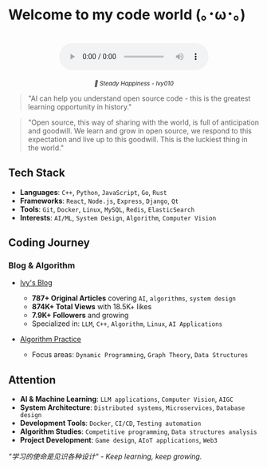 # Welcome to my code world (｡･ω･｡)

<div align="center">
  <audio controls preload="metadata" style="width: 300px; margin: 20px 0;">
    <source src="src/Steady happiness.mp3" type="audio/mpeg">
    <p>Your browser does not support the audio element. <a href="src/Steady happiness.mp3">Download the audio file</a>.</p>
  </audio>
  <br>
  <small><em>🎵 Steady Happiness - lvy010</em></small>
</div>

> "AI can help you understand open source code - this is the greatest learning opportunity in history."

> "Open source, this way of sharing with the world, is full of anticipation and goodwill. We learn and grow in open source, we respond to this expectation and live up to this goodwill. This is the luckiest thing in the world."

## Tech Stack

- **Languages**: `C++`, `Python`, `JavaScript`, `Go`, `Rust`
- **Frameworks**: `React`, `Node.js`, `Express`, `Django`, `Qt`
- **Tools**: `Git`, `Docker`, `Linux`, `MySQL`, `Redis`, `ElasticSearch`
- **Interests**: `AI/ML`, `System Design`, `Algorithm`, `Computer Vision`

## Coding Journey

### Blog & Algorithm
- [lvy's Blog](https://blog.csdn.net/2301_80171004?type=blog)
  - **787+ Original Articles** covering `AI`, `algorithms`, `system design`
  - **874K+ Total Views** with 18.5K+ likes
  - **7.9K+ Followers** and growing
  - Specialized in: `LLM`, `C++`, `Algorithm`, `Linux`, `AI Applications`

- [Algorithm Practice](https://leetcode.cn/u/hhczc/)
  - Focus areas: `Dynamic Programming`, `Graph Theory`, `Data Structures`

## Attention

- **AI & Machine Learning**: `LLM applications`, `Computer Vision`, `AIGC`
- **System Architecture**: `Distributed systems`, `Microservices`, `Database design`
- **Development Tools**: `Docker`, `CI/CD`, `Testing automation`
- **Algorithm Studies**: `Competitive programming`, `Data structures analysis`
- **Project Development**: `Game design`, `AIoT applications`, `Web3`


*"学习的使命是见识各种设计" - Keep learning, keep growing.* 
